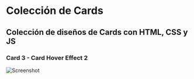 # Colección de Cards

## Colección de diseños de Cards con HTML, CSS y JS

### Card 3 - Card Hover Effect 2

![Screenshot](Card3.gif)

